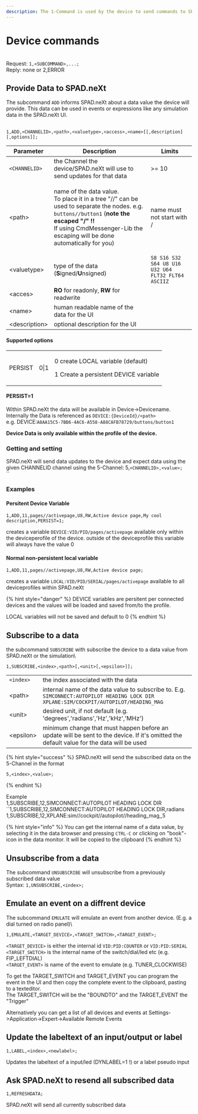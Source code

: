 ```yaml
---
description: The 1-Command is used by the device to send commands to SPAD.neXt.
---
```


# Device commands

\
Request: `1,<SUBCOMMAND>,...;`\
Reply: none or 2,ERROR

## Provide Data to SPAD.neXt

The subcommand `ADD` informs SPAD.neXt about a data value the device will provide. This data can be used in events or expressions like any simulation data in the SPAD.neXt UI.

\
&#x20;`1,ADD,<CHANNELID>,<path>,<valuetype>,<access>,<name>[[,description][,options]];`

| Parameter      | Description                                                                                                                                                                                                                                                                   | Limits                                             |
| -------------- | ----------------------------------------------------------------------------------------------------------------------------------------------------------------------------------------------------------------------------------------------------------------------------- | -------------------------------------------------- |
| `<CHANNELID>`  | the Channel the device/SPAD.neXt will use to send updates for that data                                                                                                                                                                                                       | >= 10                                              |
| \<path>        | <p> name of the data value. <br>To place it in a tree "//" can be used to separate the nodes. e.g. <code>buttons//button1</code> (<strong>note the escaped "/" !!</strong><br><strong></strong>If using CmdMessenger-Lib the escaping will be done automatically for you)</p> | name must not start with /                         |
| \<valuetype>   | type of the data (**S**igned/**U**nsigned)                                                                                                                                                                                                                                    | `S8 S16 S32 S64 U8 U16 U32 U64 FLT32 FLT64 ASCIIZ` |
| \<acces>       | **RO** for readonly, **RW** for readwrite                                                                                                                                                                                                                                     |                                                    |
| \<name>        | human readable name of the data for the UI                                                                                                                                                                                                                                    |                                                    |
| \<description> | optional description for the UI                                                                                                                                                                                                                                               |                                                    |

#### Supported options

|         |      |                                                                                      |
| ------- | ---- | ------------------------------------------------------------------------------------ |
| PERSIST | 0\|1 | <p>0 create LOCAL variable (default)</p><p>1 Create a persistent DEVICE variable</p> |

#### PERSIST=1

Within SPAD.neXt the data will be available in Device->Devicename. \
Internally the Data is referenced as `DEVICE:{DeviceId}/<path>` \
e.g.  DEVICE:`A8AA15C5-7BB6-4AC6-A558-A88CAFB78729/buttons/button1`

**Device Data is only available within the profile of the device.**&#x20;

### Getting and setting

SPAD.neXt will send data updates to the device and expect data using the given CHANNELID channel using the 5-Channel: 5,`<CHANNELID>,<value>;` \
``

### Examples

#### Persitent Device Variable

`1,ADD,11,pages//activepage,U8,RW,Active device page,My cool description,PERSIST=1;`

creates a variable `DEVICE:VID/PID/pages/activepage` available only within the deviceperofile of the device. outside of the deviceprofile this variable will always have the value 0

#### Normal non-persistent local variable

`1,ADD,11,pages//activepage,U8,RW,Active device page;`

creates a variable `LOCAL:VID/PID/SERIAL/pages/activepage` available to all deviceprofiles within SPAD.neXt

{% hint style="danger" %}
DEVICE variables are persitent per connected devices and the values will be loaded and saved from/to the profile. &#x20;

LOCAL variables will not be saved and default to 0&#x20;
{% endhint %}



## Subscribe to a data&#x20;

the subcommand `SUBSCRIBE` with subscribe the device to a data value from SPAD.neXt or the simulation\


`1,SUBSCRIBE,<index>,<path>[,<unit>[,<epsilon>]];`

|            |                                                                                                                                          |
| ---------- | ---------------------------------------------------------------------------------------------------------------------------------------- |
| `<index>`  | the index associated with the data                                                                                                       |
| \<path>    | internal name of the data value to subscribe to. E.g. `SIMCONNECT:AUTOPILOT HEADING LOCK DIR` `XPLANE:SIM/COCKPIT/AUTOPILOT/HEADING_MAG` |
| \<unit>    | desired unit, if not default (e.g. 'degrees','radians','Hz','kHz','MHz')                                                                 |
| \<epsilon> | minimum change that must happen before an update will be sent to the device. If it's omitted the default value for the data will be used |



{% hint style="success" %}
SPAD.neXt will send the subscribed data on the 5-Channel in the format

`5,<index>,<value>;`


{% endhint %}

Example\
1,SUBSCRIBE,12,SIMCONNECT:AUTOPILOT HEADING LOCK DIR\
``1,SUBSCRIBE,12,SIMCONNECT:AUTOPILOT HEADING LOCK DIR,radians\
1,SUBSCRIBE,12,XPLANE:sim//cockpit//autopilot//heading\_mag,,5

{% hint style="info" %}
You can get the internal name of a data value, by selecting it in the data browser and pressing `CTRL-C` or clicking on "book"-icon in the data monitor. It will be copied to the clipboard
{% endhint %}

## Unsubscribe from a data

The subcommand `UNSUBSCRIBE` will unsubscribe from a previously subscribed data value\
Syntax: `1,UNSUBSCRIBE,<index>;`

## Emulate an event on a diffrent device

The subcommand `EMULATE` will emulate an event from another device. (E.g. a dial turned on radio panel)\


`1,EMULATE,<TARGET_DEVICE>,<TARGET_SWITCH>,<TARGET_EVENT>;`

`<TARGET_DEVICE>` is either the internal id `VID:PID:COUNTER` or `VID:PID:SERIAL`\
`<TARGET_SWITCH>` is the internal name of the switch/dial/led etc (e.g. FIP\_LEFTDIAL)\
`<TARGET_EVENT>` is name of the event to emulate (e.g. TUNER\_CLOCKWISE)

To get the TARGET\_SWITCH and TARGET\_EVENT you can program the event in the UI and then copy the complete event to the clipboard, pasting to a texteditor.\
The TARGET\_SWITCH will be the "BOUNDTO" and the TARGET\_EVENT the "Trigger"

Alternatively you can get a list of all devices and events at Settings->Application->Expert->Available Remote Events

## Update the labeltext of an input/output or label

`1,LABEL,<index>,<newlabel>;`

Updates the labeltext of a input/led (DYNLABEL=1 !) or a label pseudo input

## Ask SPAD.neXt to resend all subscribed data

`1,REFRESHDATA;`

SPAD.neXt will send all currently subscribed data&#x20;

